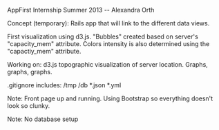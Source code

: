 AppFirst Internship Summer 2013 -- Alexandra Orth

Concept (temporary): Rails app that will link to the different data views.

First visualization using d3.js. "Bubbles" created based on server's "capacity_mem" attribute. Colors intensity is also determined using the "capactiy_mem" attribute. 

Working on: d3.js topographic visualization of server location. Graphs, graphs, graphs.

.gitignore includes:
	/tmp
	/db
	*.json
	*.yml

Note: Front page up and running. Using Bootstrap so everything doesn't look so clunky.

Note: No database setup